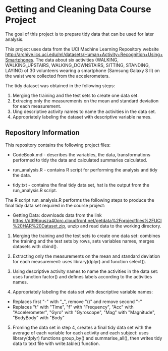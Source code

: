 # Getting and Cleaning Data Course Project
The goal of this project is to prepare tidy data that can be used for later analysis. 

This project uses data from the UCI Machine Learning Repository website http://archive.ics.uci.edu/ml/datasets/Human+Activity+Recognition+Using+Smartphones. The data about six activities (WALKING, WALKING_UPSTAIRS, WALKING_DOWNSTAIRS, SITTING, STANDING, LAYING) of 30 volunteers wearing a smartphone (Samsung Galaxy S II) on the waist were collected from the accelerometers.

The tidy dataset was obtained in the following steps:

1. Merging the training and the test sets to create one data set.
2. Extracing only the measurements on the mean and standard deviation for each measurement.
3. Uing descriptive activity names to name the activities in the data set.
4. Appropriately labeling the dataset with descriptive variable names.

## Repository Information
This repository contains the following project files:

* CodeBook.md -  describes the variables, the data, transformations performed to tidy the data and calculated summaries calculated.

* run_analysis.R - contains R script for performing the analysis and tidy the data.

* tidy.txt - contains the final tidy data set, hat is the output from the run_analysis.R script.  

The R script run_analysis.R performs the following steps to produce the final tidy data set required in the course project:
* Getting Data: downloads data from the link https://d396qusza40orc.cloudfront.net/getdata%2Fprojectfiles%2FUCI%20HAR%20Dataset.zip, unzip and read data to the  working directory.

1. Merging the training and the test sets to create one data set: combines the training and the test sets by rows, sets variables names, merges datasets with cbind().

2. Extracting only the measurements on the mean and standard deviation for each measurement: uses library(dplyr) and function select().

3. Using descriptive activity names to name the activities in the data set: uses function factor() and defines labels according to the activities names.

4. Appropriately labeling the data set with descriptive variable names:

* Replaces first "-" with "_", remove "()" and remove second "-"
* Replaces "t" with "Time", "f"  with "Frequency", "Acc" with "Accelerometer", "Gyro" with "Gyroscope", "Mag" with "Magnitude", "BodyBody" with "Body"

5. Froming the data set in step 4, creates a final tidy data set with the average of each variable for each activity and each subject: uses library(dplyr) functions group_by() and summarise_all(), then writes tidy data to text file with write.table() function.
